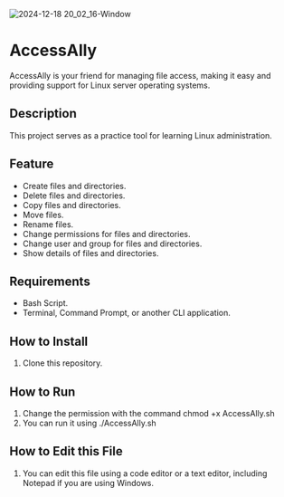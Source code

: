 
![2024-12-18 20_02_16-Window](https://github.com/user-attachments/assets/f33d5189-ed32-41ac-9d5f-3d651ca534f9)

# AccessAlly
AccessAlly is your friend for managing file access, making it easy and providing support for Linux server operating systems.

## Description
This project serves as a practice tool for learning Linux administration.

## Feature
- Create files and directories.
- Delete files and directories.
- Copy files and directories.
- Move files.
- Rename files.
- Change permissions for files and directories.
- Change user and group for files and directories.
- Show details of files and directories.

## Requirements
- Bash Script.
- Terminal, Command Prompt, or another CLI application.

## How to Install
1. Clone this repository.

## How to Run
1. Change the permission with the command chmod +x AccessAlly.sh
2. You can run it using ./AccessAlly.sh

## How to Edit this File
1. You can edit this file using a code editor or a text editor, including Notepad if you are using Windows.
